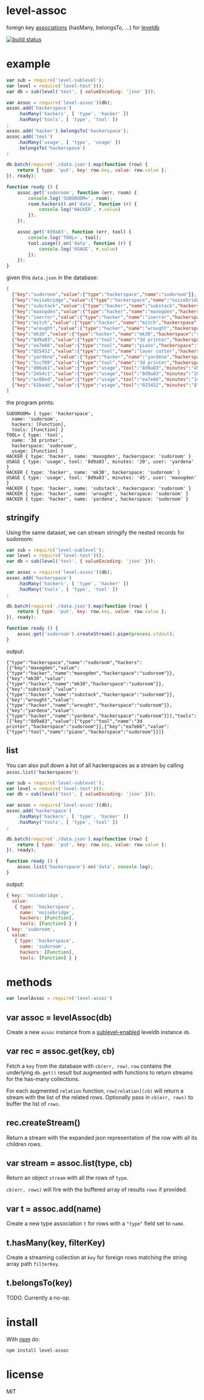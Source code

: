 # level-assoc

foreign key
[associations](http://api.rubyonrails.org/classes/ActiveRecord/Associations/ClassMethods.html)
(hasMany, belongsTo, ...)
for [leveldb](https://github.com/rvagg/node-levelup)

[![build status](https://secure.travis-ci.org/substack/level-assoc.png)](http://travis-ci.org/substack/level-assoc)

# example

``` js
var sub = require('level-sublevel');
var level = require('level-test')();
var db = sub(level('test', { valueEncoding: 'json' }));

var assoc = require('level-assoc')(db);
assoc.add('hackerspace')
    .hasMany('hackers', [ 'type', 'hacker' ])
    .hasMany('tools', [ 'type', 'tool' ])
;
assoc.add('hacker').belongsTo('hackerspace');
assoc.add('tool')
    .hasMany('usage', [ 'type', 'usage' ])
    .belongsTo('hackerspace')
;

db.batch(require('./data.json').map(function (row) {
    return { type: 'put', key: row.key, value: row.value };
}), ready);

function ready () {
    assoc.get('sudoroom', function (err, room) {
        console.log('SUDOROOM=', room);
        room.hackers().on('data', function (r) {
            console.log('HACKER', r.value)
        });
    });

    assoc.get('8d9a83', function (err, tool) {
        console.log('TOOL=', tool);
        tool.usage().on('data', function (r) {
            console.log('USAGE', r.value)
        });
    });
}
```

given this `data.json` in the database:

``` json
[
  {"key":"sudoroom","value":{"type":"hackerspace","name":"sudoroom"}},
  {"key":"noisebridge","value":{"type":"hackerspace","name":"noisebridge"}},
  {"key":"substack","value":{"type":"hacker","name":"substack","hackerspace":"sudoroom"}},
  {"key":"maxogden","value":{"type":"hacker","name":"maxogden","hackerspace":"sudoroom"}},
  {"key":"ioerror","value":{"type":"hacker","name":"ioerror","hackerspace":"noisebridge"}},
  {"key":"mitch","value":{"type":"hacker","name":"mitch","hackerspace":"noisebridge"}},
  {"key":"wrought","value":{"type":"hacker","name":"wrought","hackerspace":"sudoroom"}},
  {"key":"mk30","value":{"type":"hacker","name":"mk30","hackerspace":"sudoroom"}},
  {"key":"8d9a83","value":{"type":"tool","name":"3d printer","hackerspace":"sudoroom"}},
  {"key":"ea7e66","value":{"type":"tool","name":"piano","hackerspace":"sudoroom"}},
  {"key":"025452","value":{"type":"tool","name":"laser cutter","hackerspace":"noisebridge"}},
  {"key":"yardena","value":{"type":"hacker","name":"yardena","hackerspace":"sudoroom"}},
  {"key":"5cc709","value":{"type":"tool","name":"3d printer","hackerspace":"noisebridge"}},
  {"key":"d06ab1","value":{"type":"usage","tool":"8d9a83","minutes":"45","user":"maxogden"}},
  {"key":"2454c1","value":{"type":"usage","tool":"8d9a83","minutes":"20","user":"yardena"}},
  {"key":"ec08ed","value":{"type":"usage","tool":"ea7e66","minutes":"14","user":"substack"}},
  {"key":"61baab","value":{"type":"usage","tool":"025452","minutes":"8","user":"mitch"}}
]
```

the program prints:

```
SUDOROOM= { type: 'hackerspace',
  name: 'sudoroom',
  hackers: [Function],
  tools: [Function] }
TOOL= { type: 'tool',
  name: '3d printer',
  hackerspace: 'sudoroom',
  usage: [Function] }
HACKER { type: 'hacker', name: 'maxogden', hackerspace: 'sudoroom' }
USAGE { type: 'usage', tool: '8d9a83', minutes: '20', user: 'yardena' }
HACKER { type: 'hacker', name: 'mk30', hackerspace: 'sudoroom' }
USAGE { type: 'usage', tool: '8d9a83', minutes: '45', user: 'maxogden' }
HACKER { type: 'hacker', name: 'substack', hackerspace: 'sudoroom' }
HACKER { type: 'hacker', name: 'wrought', hackerspace: 'sudoroom' }
HACKER { type: 'hacker', name: 'yardena', hackerspace: 'sudoroom' }
```

## stringify

Using the same dataset, we can stream stringify the nested records for sudoroom:

``` js
var sub = require('level-sublevel');
var level = require('level-test')();
var db = sub(level('test', { valueEncoding: 'json' }));

var assoc = require('level-assoc')(db);
assoc.add('hackerspace')
    .hasMany('hackers', [ 'type', 'hacker' ])
    .hasMany('tools', [ 'type', 'tool' ])
;

db.batch(require('./data.json').map(function (row) {
    return { type: 'put', key: row.key, value: row.value };
}), ready);

function ready () {
    assoc.get('sudoroom').createStream().pipe(process.stdout);
}
```

output:

```
{"type":"hackerspace","name":"sudoroom","hackers":[{"key":"maxogden","value":{"type":"hacker","name":"maxogden","hackerspace":"sudoroom"}},{"key":"mk30","value":{"type":"hacker","name":"mk30","hackerspace":"sudoroom"}},{"key":"substack","value":{"type":"hacker","name":"substack","hackerspace":"sudoroom"}},{"key":"wrought","value":{"type":"hacker","name":"wrought","hackerspace":"sudoroom"}},{"key":"yardena","value":{"type":"hacker","name":"yardena","hackerspace":"sudoroom"}}],"tools":[{"key":"8d9a83","value":{"type":"tool","name":"3d printer","hackerspace":"sudoroom"}},{"key":"ea7e66","value":{"type":"tool","name":"piano","hackerspace":"sudoroom"}}]}
```

## list

You can also pull down a list of all hackerspaces as a stream by calling
`assoc.list('hackerspaces')`:

``` js
var sub = require('level-sublevel');
var level = require('level-test')();
var db = sub(level('test', { valueEncoding: 'json' }));

var assoc = require('level-assoc')(db);
assoc.add('hackerspace')
    .hasMany('hackers', [ 'type', 'hacker' ])
    .hasMany('tools', [ 'type', 'tool' ])
;

db.batch(require('./data.json').map(function (row) {
    return { type: 'put', key: row.key, value: row.value };
}), ready);

function ready () {
    assoc.list('hackerspace').on('data', console.log);
}
```

output:

``` js
{ key: 'noisebridge',
  value: 
   { type: 'hackerspace',
     name: 'noisebridge',
     hackers: [Function],
     tools: [Function] } }
{ key: 'sudoroom',
  value: 
   { type: 'hackerspace',
     name: 'sudoroom',
     hackers: [Function],
     tools: [Function] } }
```

# methods

``` js
var levelAssoc = require('level-assoc')
```

## var assoc = levelAssoc(db)

Create a new `assoc` instance from a
[sublevel-enabled](https://npmjs.org/package/level-sublevel)
leveldb instance `db`.

## var rec = assoc.get(key, cb)

Fetch a `key` from the database with `cb(err, row)`.
`row` contains the underlying `db.get()` result but augmented with functions to
return streams for the has-many collections.

For each augmented `relation` function, `row[relation](cb)` will return a stream
with the list of the related rows. Optionally pass in `cb(err, rows)` to buffer
the list of `rows`.

## rec.createStream()

Return a stream with the expanded json representation of the row with all its
children rows.

## var stream = assoc.list(type, cb)

Return an object `stream` with all the rows of `type`.

`cb(err, rows)` will fire with the buffered array of results `rows` if provided.

## var t = assoc.add(name)

Create a new type association `t` for rows with a `"type"` field set to `name`.

## t.hasMany(key, filterKey)

Create a streaming collection at `key` for foreign rows matching the string
array path `filterKey`.

## t.belongsTo(key)

TODO. Currently a no-op.

# install

With [npm](https://npmjs.org) do:

```
npm install level-assoc
```

# license

MIT
